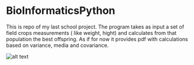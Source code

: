 # BioInformaticsPython
This is repo of my last school project. The program takes as input a set of field crops measurements ( like weight, hight) and calculates from that population the best offspring. As if for now it provides pdf with calculations based on variance, media and covariance. 


![alt text](https://raw.githubusercontent.com/username/projectname/branch/path/to/img.png)
